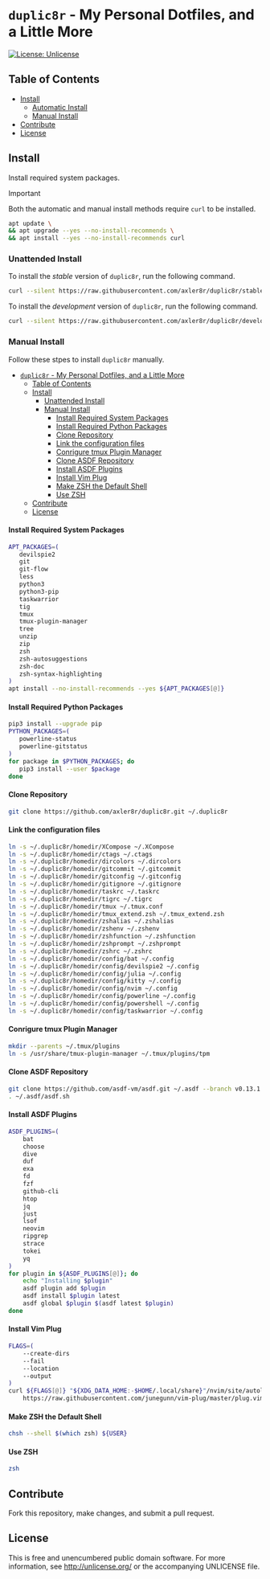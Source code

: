 # `duplic8r` - My Personal Dotfiles, and a Little More
[![License: Unlicense](https://img.shields.io/badge/license-Unlicense-blue.svg)](http://unlicense.org/)

## Table of Contents
+ [Install](#_install)
    + [Automatic Install](#_automatic-install)
    + [Manual Install](#_manual-install)
+ [Contribute](#_contribute)
+ [License](#_license)


## Install
Install required system packages.

> [!IMPORTANT]
> Both the automatic and manual install methods require `curl` to be installed.

```bash
apt update \
&& apt upgrade --yes --no-install-recommends \
&& apt install --yes --no-install-recommends curl
```


### Unattended Install
To install the _stable_ version of `duplic8r`, run the following command.

```bash
curl --silent https://raw.githubusercontent.com/axler8r/duplic8r/stable/install.sh | bash
```

To install the _development_ version of `duplic8r`, run the following command.

```bash
curl --silent https://raw.githubusercontent.com/axler8r/duplic8r/development/install.sh | bash
```


### Manual Install
Follow these stpes to install `duplic8r` manually.

- [`duplic8r` - My Personal Dotfiles, and a Little More](#duplic8r---my-personal-dotfiles-and-a-little-more)
  - [Table of Contents](#table-of-contents)
  - [Install](#install)
    - [Unattended Install](#unattended-install)
    - [Manual Install](#manual-install)
      - [Install Required System Packages](#install-required-system-packages)
      - [Install Required Python Packages](#install-required-python-packages)
      - [Clone Repository](#clone-repository)
      - [Link the configuration files](#link-the-configuration-files)
      - [Conrigure tmux Plugin Manager](#conrigure-tmux-plugin-manager)
      - [Clone ASDF Repository](#clone-asdf-repository)
      - [Install ASDF Plugins](#install-asdf-plugins)
      - [Install Vim Plug](#install-vim-plug)
      - [Make ZSH the Default Shell](#make-zsh-the-default-shell)
      - [Use ZSH](#use-zsh)
  - [Contribute](#contribute)
  - [License](#license)


#### Install Required System Packages
```bash
APT_PACKAGES=(
   devilspie2
   git
   git-flow
   less
   python3
   python3-pip
   taskwarrior
   tig
   tmux
   tmux-plugin-manager
   tree
   unzip
   zip
   zsh
   zsh-autosuggestions
   zsh-doc
   zsh-syntax-highlighting
)
apt install --no-install-recommends --yes ${APT_PACKAGES[@]}
```


#### Install Required Python Packages
```bash
pip3 install --upgrade pip
PYTHON_PACKAGES=(
   powerline-status
   powerline-gitstatus
)
for package in $PYTHON_PACKAGES; do
   pip3 install --user $package
done
```


#### Clone Repository
```bash
git clone https://github.com/axler8r/duplic8r.git ~/.duplic8r
```


#### Link the configuration files
```bash
ln -s ~/.duplic8r/homedir/XCompose ~/.XCompose
ln -s ~/.duplic8r/homedir/ctags ~/.ctags
ln -s ~/.duplic8r/homedir/dircolors ~/.dircolors
ln -s ~/.duplic8r/homedir/gitcommit ~/.gitcommit
ln -s ~/.duplic8r/homedir/gitconfig ~/.gitconfig
ln -s ~/.duplic8r/homedir/gitignore ~/.gitignore
ln -s ~/.duplic8r/homedir/taskrc ~/.taskrc
ln -s ~/.duplic8r/homedir/tigrc ~/.tigrc
ln -s ~/.duplic8r/homedir/tmux ~/.tmux.conf
ln -s ~/.duplic8r/homedir/tmux_extend.zsh ~/.tmux_extend.zsh
ln -s ~/.duplic8r/homedir/zshalias ~/.zshalias
ln -s ~/.duplic8r/homedir/zshenv ~/.zshenv
ln -s ~/.duplic8r/homedir/zshfunction ~/.zshfunction
ln -s ~/.duplic8r/homedir/zshprompt ~/.zshprompt
ln -s ~/.duplic8r/homedir/zshrc ~/.zshrc
ln -s ~/.duplic8r/homedir/config/bat ~/.config
ln -s ~/.duplic8r/homedir/config/devilspie2 ~/.config
ln -s ~/.duplic8r/homedir/config/julia ~/.config
ln -s ~/.duplic8r/homedir/config/kitty ~/.config
ln -s ~/.duplic8r/homedir/config/nvim ~/.config
ln -s ~/.duplic8r/homedir/config/powerline ~/.config
ln -s ~/.duplic8r/homedir/config/powershell ~/.config
ln -s ~/.duplic8r/homedir/config/taskwarrior ~/.config
```


#### Conrigure tmux Plugin Manager
```bash
mkdir --parents ~/.tmux/plugins
ln -s /usr/share/tmux-plugin-manager ~/.tmux/plugins/tpm
```


#### Clone ASDF Repository
```bash
git clone https://github.com/asdf-vm/asdf.git ~/.asdf --branch v0.13.1
. ~/.asdf/asdf.sh
```


#### Install ASDF Plugins
```bash
ASDF_PLUGINS=(
    bat
    choose
    dive
    duf
    exa
    fd
    fzf
    github-cli
    htop
    jq
    just
    lsof
    neovim
    ripgrep
    strace
    tokei
    yq
)
for plugin in ${ASDF_PLUGINS[@]}; do
    echo "Installing $plugin"
    asdf plugin add $plugin
    asdf install $plugin latest
    asdf global $plugin $(asdf latest $plugin)
done
```


#### Install Vim Plug
```bash
FLAGS=(
    --create-dirs
    --fail
    --location
    --output
)
curl ${FLAGS[@]} "${XDG_DATA_HOME:-$HOME/.local/share}"/nvim/site/autoload/plug.vim \
    https://raw.githubusercontent.com/junegunn/vim-plug/master/plug.vim
```


#### Make ZSH the Default Shell
```bash
chsh --shell $(which zsh) ${USER}
```


#### Use ZSH
```bash
zsh
```


## Contribute
Fork this repository, make changes, and submit a pull request.


## License
This is free and unencumbered public domain software. For more
information, see <http://unlicense.org/> or the accompanying UNLICENSE
file.
